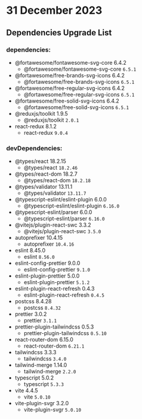 # 31 December 2023

## Dependencies Upgrade List

### dependencies:

- @fortawesome/fontawesome-svg-core 6.4.2
  - @fortawesome/fontawesome-svg-core `6.5.1`
- @fortawesome/free-brands-svg-icons 6.4.2
  - @fortawesome/free-brands-svg-icons `6.5.1`
- @fortawesome/free-regular-svg-icons 6.4.2
  - @fortawesome/free-regular-svg-icons `6.5.1`
- @fortawesome/free-solid-svg-icons 6.4.2
  - @fortawesome/free-solid-svg-icons `6.5.1`
- @reduxjs/toolkit 1.9.5
  - @reduxjs/toolkit `2.0.1`
- react-redux 8.1.2
  - react-redux `9.0.4`

### devDependencies:

- @types/react 18.2.15
  - @types/react `18.2.46`
- @types/react-dom 18.2.7
  - @types/react-dom `18.2.18`
- @types/validator 13.11.1
  - @types/validator `13.11.7`
- @typescript-eslint/eslint-plugin 6.0.0
  - @typescript-eslint/eslint-plugin `6.16.0`
- @typescript-eslint/parser 6.0.0
  - @typescript-eslint/parser `6.16.0`
- @vitejs/plugin-react-swc 3.3.2
  - @vitejs/plugin-react-swc `3.5.0`
- autoprefixer 10.4.15
  - autoprefixer `10.4.16`
- eslint 8.45.0
  - eslint `8.56.0`
- eslint-config-prettier 9.0.0
  - eslint-config-prettier `9.1.0`
- eslint-plugin-prettier 5.0.0
  - eslint-plugin-prettier `5.1.2`
- eslint-plugin-react-refresh 0.4.3
  - eslint-plugin-react-refresh `0.4.5`
- postcss 8.4.28
  - postcss `8.4.32`
- prettier 3.0.2
  - prettier `3.1.1`
- prettier-plugin-tailwindcss 0.5.3
  - prettier-plugin-tailwindcss `0.5.10`
- react-router-dom 6.15.0
  - react-router-dom `6.21.1`
- tailwindcss 3.3.3
  - tailwindcss `3.4.0`
- tailwind-merge 1.14.0
  - tailwind-merge `2.2.0`
- typescript 5.0.2
  - typescript `5.3.3`
- vite 4.4.5
  - vite `5.0.10`
- vite-plugin-svgr 3.2.0
  - vite-plugin-svgr `5.0.10`
